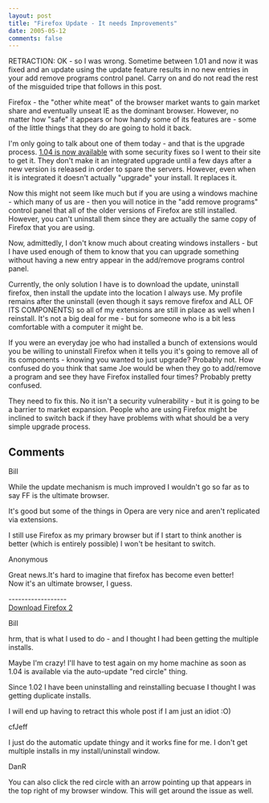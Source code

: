 ```yaml
---
layout: post
title: "Firefox Update - It needs Improvements"
date: 2005-05-12
comments: false
---
```

RETRACTION: OK - so I was wrong. Sometime between 1.01 and now it was fixed
and an update using the update feature results in no new entries in your add
remove programs control panel. Carry on and do not read the rest of the
misguided tripe that follows in this post.  
  
  
Firefox - the "other white meat" of the browser market wants to gain market
share and eventually unseat IE as the dominant browser. However, no matter how
"safe" it appears or how handy some of its features are - some of the little
things that they do are going to hold it back.  
  
I'm only going to talk about one of them today - and that is the upgrade
process. [1.04 is now
available](http://www.mozilla.org/products/firefox/releases/1.0.4.html) with
some security fixes so I went to their site to get it. They don't make it an
integrated upgrade until a few days after a new version is released in order
to spare the servers. However, even when it is integrated it doesn't actually
"upgrade" your install. It replaces it.  
  
Now this might not seem like much but if you are using a windows machine -
which many of us are - then you will notice in the "add remove programs"
control panel that all of the older versions of Firefox are still installed.
However, you can't uninstall them since they are actually the same copy of
Firefox that you are using.  
  
Now, admittedly, I don't know much about creating windows installers - but I
have used enough of them to know that you can upgrade something without having
a new entry appear in the add/remove programs control panel.  
  
Currently, the only solution I have is to download the update, uninstall
firefox, then install the update into the location I always use. My profile
remains after the uninstall (even though it says remove firefox and ALL OF ITS
COMPONENTS) so all of my extensions are still in place as well when I
reinstall. It's not a big deal for me - but for someone who is a bit less
comfortable with a computer it might be.  
  
If you were an everyday joe who had installed a bunch of extensions would you
be willing to uninstall Firefox when it tells you it's going to remove all of
its components - knowing you wanted to just upgrade? Probably not. How
confused do you think that same Joe would be when they go to add/remove a
program and see they have Firefox installed four times? Probably pretty
confused.  
  
They need to fix this. No it isn't a security vulnerability - but it is going
to be a barrier to market expansion. People who are using Firefox might be
inclined to switch back if they have problems with what should be a very
simple upgrade process.

## Comments

Bill

While the update mechanism is much improved I wouldn't go so far as to say FF
is the ultimate browser.  
  
It's good but some of the things in Opera are very nice and aren't replicated
via extensions.  
  
I still use Firefox as my primary browser but if I start to think another is
better (which is entirely possible) I won't be hesitant to switch.

Anonymous

Great news.It's hard to imagine that firefox has become even better!  
Now it's an ultimate browser, I guess.  
  
  
\------------------  
[Download Firefox 2](http://www.getfirefox2.com)

Bill

hrm, that is what I used to do - and I thought I had been getting the multiple
installs.  
  
Maybe I'm crazy! I'll have to test again on my home machine as soon as 1.04 is
available via the auto-update "red circle" thing.  
  
Since 1.02 I have been uninstalling and reinstalling becuase I thought I was
getting duplicate installs.  
  
I will end up having to retract this whole post if I am just an idiot :O)

cfJeff

I just do the automatic update thingy and it works fine for me. I don't get
multiple installs in my install/uninstall window.

DanR

You can also click the red circle with an arrow pointing up that appears in
the top right of my browser window. This will get around the issue as well.

